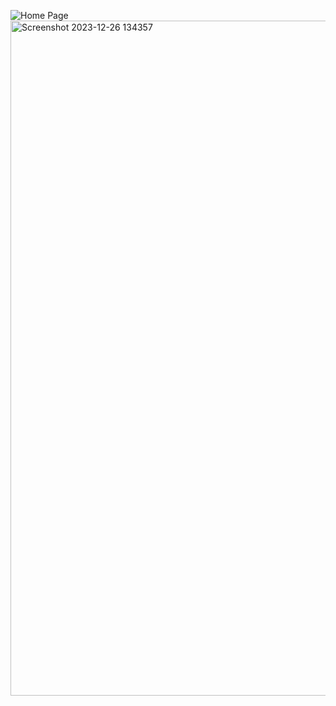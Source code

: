 ![Home Page](https://github.com/PrinceSingh4936/E-Banking_web_application/assets/153479636/6f5da87a-713b-45a2-ab56-a21774e073de)
<img width="1080" alt="Screenshot 2023-12-26 134357" src="https://github.com/PrinceSingh4936/E-Banking_web_application/assets/153479636/0169bdba-75ef-4fb8-ab23-e4bab6ed9bb2">

